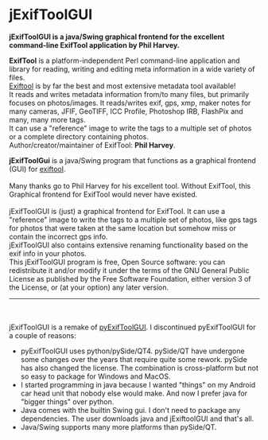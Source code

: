 # jExifToolGUI
**jExifToolGUI is a java/Swing graphical frontend for the excellent command-line ExifTool application by Phil Harvey.**


**ExifTool** is a platform-independent Perl command-line application and library for reading, writing and editing meta information in a wide variety of files.<br>
[Exiftool](https://www.sno.phy.queensu.ca/~phil/exiftool/) is by far the best and most extensive metadata tool available!<br>
It reads and writes metadata information from/to many files, but primarily focuses on photos/images. It reads/writes exif, gps, xmp, maker notes for many cameras, JFIF, GeoTIFF, ICC Profile, Photoshop IRB, FlashPix and many, many more tags.<br>
It can use a "reference" image to write the tags to a multiple set of photos or a complete directory containing photos.<br>
Author/creator/maintainer of ExifTool: **Phil Harvey**.
  
**jExifToolGui** is a java/Swing program that functions as a graphical frontend (GUI) for [exiftool](http://www.sno.phy.queensu.ca/~phil/exiftool/).<br><br>
Many thanks go to Phil Harvey for his excellent tool. Without ExifTool, this Graphical frontend for ExifTool would never have existed.<br><br>
jExifToolGUI is (just) a graphical frontend for ExifTool. It can use a "reference" image to write the tags to a multiple set of photos, like gps tags for photos that were taken at the same location but somehow miss or contain the incorrect gps info.<br>
jExifToolGUI also contains extensive renaming functionality based on the exif info in your photos.<br>
This jExifToolGUI program is free, Open Source software: you can redistribute it and/or modify it under the terms of the GNU General Public License as published by the Free Software Foundation, either version 3 of the License, or (at your option) any later version.
<br><hr>

<br><br>jExifToolGUI is a remake of [pyExifToolGUI](https://github.com/hvdwolf/pyExifToolGUI). I discontinued pyExifToolGUI for a couple of reasons:
* pyExifToolGUI uses python/pySide/QT4. pySide/QT have undergone some changes over the years that require quite some rework. pySide has also changed the license. The combination is cross-platform but not so easy to package for Windows and MacOS.
* I started programming in java because I wanted "things" on my Android car head unit that nobody else would make. And now I prefer java for "bigger things" over python.
* Java comes with the builtin Swing gui. I don't need to package any dependencies. The user downloads java and jExiftoolGUI and that's all.
* Java/Swing supports many more platforms than pySide/QT.
